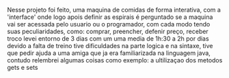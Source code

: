 Nesse projeto foi feito, uma maquina de comidas de forma interativa, com a 'interface' onde  logo apois definir as espirais é perguntado se a maquina vai ser acessada pelo usuario ou o programador, com cada modo tendo suas peculiaridades, como: comprar, preencher, defenir preço, receber troco 
 levei entorno de 3 dias com um uma media de 1h:30 a 2h por dias
 devido a falta de treino tive dificuldades na parte logica e na sintaxe, tive que pedir ajuda a uma amiga que ja era familiarizada na linguagem java, contudo relembrei algumas coisas como exemplo: a ultilizaçao dos metodos gets e sets
